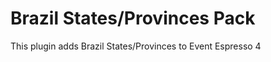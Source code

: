 Brazil States/Provinces Pack
=============================

This plugin adds Brazil States/Provinces to Event Espresso 4
